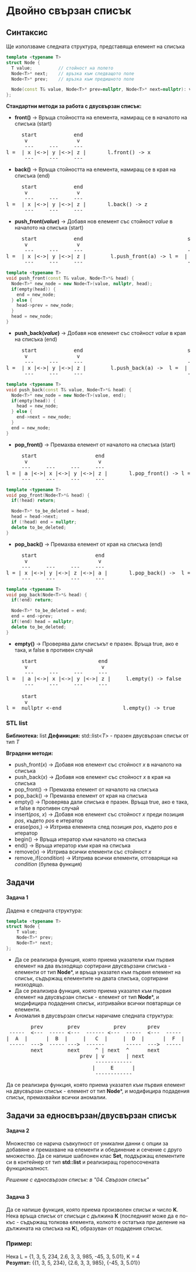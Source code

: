 # Двойно свързан списък

## Синтаксис

Ще използваме следната структура, представяща елемент на списъка
```c++
template <typename T>
struct Node {   
  T value;          // стойност на полето
  Node<T>* next;    // връзка към следващото поле
  Node<T>* prev;    // връзка към предишното поле

  Node(const T& value, Node<T>* prev=nullptr, Node<T>* next=nullptr): value(value), prev(prev), next(next) {}
};
```

**Стандартни методи за работа с двусвързан списък:**
- **front()** -> Връща стойността на елемента, намиращ се в началото на списъка (start)
<pre>
     start            end
      v                v
      ---     ---     ---
l =  | x |<->| y |<->| z |       l.front() -> x
      ---     ---     ---
</pre>

- **back()** -> Връща стойността на елемента, намиращ се в края на списъка (end)
<pre>
     start            end
      v                v
      ---     ---     ---
l =  | x |<->| y |<->| z |       l.back() -> z
      ---     ---     ---
</pre>


- **push_front(*value*)** -> Добавя нов елемент със стойност *value* в началото на списъка (start)
<pre>
     start            end                                  start                   end
      v                v                                    v                       v
      ---     ---     ---                                  ---     ---     ---     ---
l =  | x |<->| y |<->| z |        l.push_front(a) -> l =  | a |<->| x |<->| y |<->| z |  
      ---     ---     ---                                  ---     ---     ---     ---
</pre>

```c++
template <typename T>
void push_front(const T& value, Node<T>*& head) {
  Node<T>* new_node = new Node<T>(value, nullptr, head);
  if(empty(head)) {
    end = new_node;
  } else {
    head->prev = new_node;
  }
  head = new_node;
}
```

- **push_back(*value*)** -> Добавя нов елемент със стойност *value* в края на списъка (end)
<pre>
     start            end                                  start                   end
      v                v                                    v                       v
      ---     ---     ---                                  ---     ---     ---     ---
l =  | x |<->| y |<->| z |        l.push_back(a) ->  l =  | x |<->| y |<->| z |<->| a |  
      ---     ---     ---                                  ---     ---     ---     ---
</pre>

```c++
template <typename T>
void push_back(const T& value, Node<T>*& head) {
  Node<T>* new_node = new Node<T>(value, end);
  if(empty(head)) {
    head = new_node;
  } else {
    end->next = new_node;
  }
  end = new_node;
}
```

- **pop_front()** -> Премахва елемент от началото на списъка (start)
<pre>
     start                   end                              start            end
      v                       v                                 v               v
     ---     ---     ---     ---                               ---     ---     ---
l = | a |<->| x |<->| y |<->| z |       l.pop_front() -> l =  | x |<->| y |<->| z |   
     ---     ---     ---     ---                               ---     ---     ---
</pre>

```c++
template <typename T>
void pop_front(Node<T>*& head) {
  if(!head) return;

  Node<T>* to_be_deleted = head;
  head = head->next;
  if (!head) end = nullptr;
  delete to_be_deleted;
}
```

- **pop_back()** -> Премахва елемент от края на списъка (end)
<pre>
     start                   end                              start            end
      v                       v                                 v               v
     ---     ---     ---     ---                               ---     ---     ---
l = | x |<->| y |<->| z |<->| a |       l.pop_back() ->  l =  | x |<->| y |<->| z |   
     ---     ---     ---     ---                               ---     ---     ---
</pre>

```c++
template <typename T>
void pop_back(Node<T>*& head) {
  if(!end) return;

  Node<T>* to_be_deleted = end;
  end = end->prev;
  if(!end) head = nullptr;
  delete to_be_deleted;
}
```

- **empty()** -> Проверява дали списъкът е празен. Връща true, ако е така, и false в противен случай
<pre>
     start                    end
      v                        v
      ---     ---     ---     ---                               
l =  | a |<->| x |<->| y |<->| z |     l.empty() -> false
      ---     ---     ---     ---    

     start                 
      v                                                  
l =  nullptr <-end                    l.empty() -> true                            
</pre>


### STL list

**Библиотека:** list
**Дефиниция:**  std::list<*T*> - празен двусвързан списък от тип *T*

**Вградени методи:**
- push_front(*x*) -> Добавя нов елемент със стойност *x* в началото на списъка
- push_back(*x*) -> Добавя нов елемент със стойност *x* в края на списъка
- pop_front() -> Премахва елемент от началото на списъка
- pop_back() -> Премахва елемент от края на списъка
- empty() -> Проверява дали списъка е празен. Връща true, ако е така, и false в противен случай
- insert(*pos*, *x*) -> Добавя нов елемент със стойност *x* преди позиция *pos*, където *pos* е итератор
- erase(*pos*,) -> Изтрива елемента след позиция *pos*, където *pos* е итератор
- begin() -> Връща итератор към началото на списъка
- end() -> Връща итератор към края на списъка 
- remove(*x*) -> Изтрива всички елементи със стойност *x*
- remove_if(*condition*) -> Изтрива всички елементи, отговарящи на *condition* (булева функция)


## Задачи 

#### Задача 1

Дадена е следната структура: 
```c++
template <typename T>
struct Node { 
    T value; 
    Node<T>* prev; 
    Node<T>* next; 
};
```

- Да се реализира функция, която приема указатели към първия елемент на два възходящо сортирани двусвързани списъка - елементи от тип **Node***, и връща указател към първия елемент на списък, съдържащ елементите на двата списъка, сортирани низходящо.
- Да се реализира функция, която приема указател към първия елемент на двусвързан списък - елемент от тип **Node***, и модифицира подадения списък, изтривайки всички повтарящи се елементи.
- Аномалия в двусвързан списък наричаме следната структура:

<pre>
        prev        prev           prev       prev
 -----  <---  ----- <---  ------ <---  -----  <---  -----
|  A  |      |  B  |     |   C  |     |  D  |      |  F  |
 -----  --->  ----- --->  ------       -----  --->  -----
        next        next     ^ | next  ^      next
                        prev | v       | next
                             ------------
                            |     E      |   
                             ------------
</pre>
Да се реализира функция, която приема указател към първия елемент на двусвързан списък - елемент от тип **Node***, и модифицира подадения списък, премахвайки всички аномалии.



## Задачи за едносвързан/двусвързан списък

#### Задача 2

Множество се нарича съвкупност от уникални данни с опции за добавяне и премахване на елементи и обединение и сечение с друго множество. Да се напише шаблонен клас **Set**, поддържащ елементите си в контейнер от тип **std::list** и реализиращ горепосочената функционалност.

*Решение с едносвързан списък: в "04. Свързан списък"*


##
#### Задача 3

Да се напише функция, която приема произволен списък и число **K**. Нека връща списък от списъци с дължина **К** (последният може да е по-къс - съдържащ толкова елемента, колкото е остатъка при деление на дължината на списъка на **K**), образуван от подадения списък.

### Пример: 

Нека L = {1, 3, 5, 234, 2.6, 3, 3, 985, -45, 3, 5.01}, K = 4 \
**Резултат:** {{1, 3, 5, 234}, {2.6, 3, 3, 985}, {-45, 3, 5.01}}
